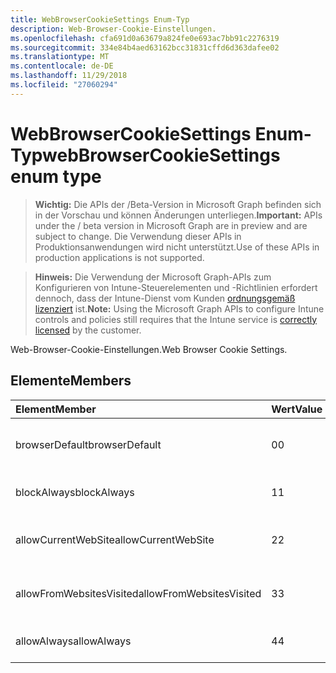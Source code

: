 ```yaml
---
title: WebBrowserCookieSettings Enum-Typ
description: Web-Browser-Cookie-Einstellungen.
ms.openlocfilehash: cfa691d0a63679a824fe0e693ac7bb91c2276319
ms.sourcegitcommit: 334e84b4aed63162bcc31831cffd6d363dafee02
ms.translationtype: MT
ms.contentlocale: de-DE
ms.lasthandoff: 11/29/2018
ms.locfileid: "27060294"
---
```

# <a name="webbrowsercookiesettings-enum-type"></a><span data-ttu-id="d8891-103">WebBrowserCookieSettings Enum-Typ</span><span class="sxs-lookup"><span data-stu-id="d8891-103">webBrowserCookieSettings enum type</span></span>

> <span data-ttu-id="d8891-104">**Wichtig:** Die APIs der /Beta-Version in Microsoft Graph befinden sich in der Vorschau und können Änderungen unterliegen.</span><span class="sxs-lookup"><span data-stu-id="d8891-104">**Important:** APIs under the / beta version in Microsoft Graph are in preview and are subject to change.</span></span> <span data-ttu-id="d8891-105">Die Verwendung dieser APIs in Produktionsanwendungen wird nicht unterstützt.</span><span class="sxs-lookup"><span data-stu-id="d8891-105">Use of these APIs in production applications is not supported.</span></span>

> <span data-ttu-id="d8891-106">**Hinweis:** Die Verwendung der Microsoft Graph-APIs zum Konfigurieren von Intune-Steuerelementen und -Richtlinien erfordert dennoch, dass der Intune-Dienst vom Kunden [ordnungsgemäß lizenziert](https://go.microsoft.com/fwlink/?linkid=839381) ist.</span><span class="sxs-lookup"><span data-stu-id="d8891-106">**Note:** Using the Microsoft Graph APIs to configure Intune controls and policies still requires that the Intune service is [correctly licensed](https://go.microsoft.com/fwlink/?linkid=839381) by the customer.</span></span>

<span data-ttu-id="d8891-107">Web-Browser-Cookie-Einstellungen.</span><span class="sxs-lookup"><span data-stu-id="d8891-107">Web Browser Cookie Settings.</span></span>
## <a name="members"></a><span data-ttu-id="d8891-108">Elemente</span><span class="sxs-lookup"><span data-stu-id="d8891-108">Members</span></span>
|<span data-ttu-id="d8891-109">Element</span><span class="sxs-lookup"><span data-stu-id="d8891-109">Member</span></span>|<span data-ttu-id="d8891-110">Wert</span><span class="sxs-lookup"><span data-stu-id="d8891-110">Value</span></span>|<span data-ttu-id="d8891-111">Beschreibung</span><span class="sxs-lookup"><span data-stu-id="d8891-111">Description</span></span>|
|:---|:---|:---|
|<span data-ttu-id="d8891-112">browserDefault</span><span class="sxs-lookup"><span data-stu-id="d8891-112">browserDefault</span></span>|<span data-ttu-id="d8891-113">0</span><span class="sxs-lookup"><span data-stu-id="d8891-113">0</span></span>|<span data-ttu-id="d8891-114">Standardwert Browser, keine beabsichtigt.</span><span class="sxs-lookup"><span data-stu-id="d8891-114">Browser default value, no intent.</span></span>|
|<span data-ttu-id="d8891-115">blockAlways</span><span class="sxs-lookup"><span data-stu-id="d8891-115">blockAlways</span></span>|<span data-ttu-id="d8891-116">1</span><span class="sxs-lookup"><span data-stu-id="d8891-116">1</span></span>|<span data-ttu-id="d8891-117">Sperren Sie Cookies immer.</span><span class="sxs-lookup"><span data-stu-id="d8891-117">Always block cookies.</span></span>|
|<span data-ttu-id="d8891-118">allowCurrentWebSite</span><span class="sxs-lookup"><span data-stu-id="d8891-118">allowCurrentWebSite</span></span>|<span data-ttu-id="d8891-119">2</span><span class="sxs-lookup"><span data-stu-id="d8891-119">2</span></span>|<span data-ttu-id="d8891-120">Zulassen von Cookies aus der aktuellen Website.</span><span class="sxs-lookup"><span data-stu-id="d8891-120">Allow cookies from current Web site.</span></span>|
|<span data-ttu-id="d8891-121">allowFromWebsitesVisited</span><span class="sxs-lookup"><span data-stu-id="d8891-121">allowFromWebsitesVisited</span></span>|<span data-ttu-id="d8891-122">3</span><span class="sxs-lookup"><span data-stu-id="d8891-122">3</span></span>|<span data-ttu-id="d8891-123">Zulassen von Cookies von besuchten Websites.</span><span class="sxs-lookup"><span data-stu-id="d8891-123">Allow Cookies from websites visited.</span></span>|
|<span data-ttu-id="d8891-124">allowAlways</span><span class="sxs-lookup"><span data-stu-id="d8891-124">allowAlways</span></span>|<span data-ttu-id="d8891-125">4</span><span class="sxs-lookup"><span data-stu-id="d8891-125">4</span></span>|<span data-ttu-id="d8891-126">Cookies immer zulassen.</span><span class="sxs-lookup"><span data-stu-id="d8891-126">Always allow cookies.</span></span>|





